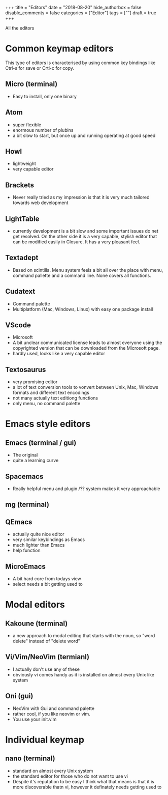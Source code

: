 +++
title = "Editors"
date = "2018-08-20"
hide_authorbox = false
disable_comments = false
categories = ["Editor"]
tags = [""]
draft = true
+++

All the editors

<!--more-->

# Common keymap editors

This type of editors is characterised by using common key bindings like Ctrl-s for save or Crtl-c for copy.

## Micro (terminal)
- Easy to install, only one binary
## Atom
- super flexible
- enormous number of plubins
- a bit slow to start, but once up and running operating at good speed
## Howl
- lightweight
- very capable editor
## Brackets
- Never really tried as my impression is that it is very much tailored towards web development
## LightTable
- currently development is a bit slow and some important issues do net get resolved. On the other side it is a very capable, stylish editor that can be modified easily in Closure. It has a very pleasant feel.
## Textadept
- Based on scintilla. Menu system feels a bit all over the place with menu, command pallette and a command line. None covers all functions.

## Cudatext
- Command palette
- Multiplatform (Mac, Windows, Linux) with easy one package install

## VScode
- Microsoft
- A bit unclear communicated license leads to almost everyone using the copyrighted version that can be downloaded from the Microsoft page.
- hardly used, looks like a very capable editor

## Textosaurus
- very promising editor
- a lot of text conversion tools to vonvert between Unix, Mac, Windows formats and different text encodings
- not many actually text editiong functions
- only menu, no command palette

# Emacs style editors

## Emacs (terminal / gui)
- The original
- quite a learning curve
## Spacemacs
- Really helpful menu and plugin /?? system makes it very approachable
## mg (terminal)
## QEmacs
- actually quite nice editor
- very similar keybindings as Emacs
- much lighter than Emacs
- help function
## MicroEmacs
- A bit hard core from todays view
- select needs a bit getting used to

# Modal editors

## Kakoune (terminal)
- a new approach to modal editing that starts with the noun, so "word delete" instead of "delete word"

## Vi/Vim/NeoVim (termianl)
- I actually don't use any of these
- obviously vi comes handy as it is installed on almost every Unix like system

## Oni (gui)
- NeoVim with Gui and command palette
- rather cool, if you like neovim or vim.
- You use your init.vim

# Individual keymap
## nano (terminal)
- standard on almost every Unix system
- the standard editor for those who do not want to use vi
- Despite it's reputation to be easy I think what that means is that it is more discoverable thatn vi, however it definately needs getting used to

